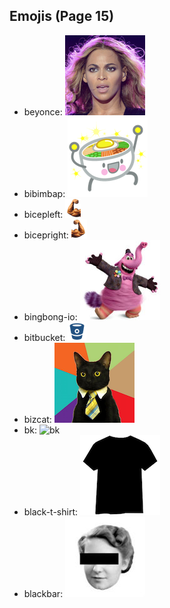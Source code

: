 
## Emojis (Page 15)

* beyonce: ![beyonce](output/beyonce.png)
* bibimbap: ![bibimbap](output/bibimbap.png)
* bicepleft: ![bicepleft](output/bicepleft.png)
* bicepright: ![bicepright](output/bicepright.png)
* bingbong-io: ![bingbong-io](output/bingbong-io.jpg)
* bitbucket: ![bitbucket](output/bitbucket.png)
* bizcat: ![bizcat](output/bizcat.png)
* bk: ![bk](output/bk)
* black-t-shirt: ![black-t-shirt](output/black-t-shirt.png)
* blackbar: ![blackbar](output/blackbar.jpg)
